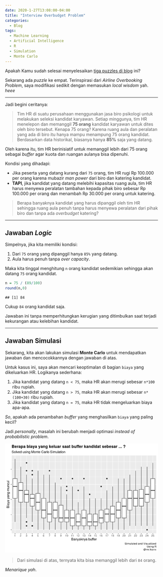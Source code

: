 ```yaml
---
date: 2020-1-27T13:08:00-04:00
title: "Interview Overbudget Problem"
categories:
  - Blog
tags:
  - Machine Learning
  - Artificial Intelligence
  - R
  - Simulation
  - Monte Carlo
---
```


Apakah Kamu sudah selesai menyelesaikan [tiga puzzles di
blog](https://ikanx101.github.io/tags/#monte-carlo) ini?

Sekarang ada *puzzle* ke empat. Terinspirasi dari *Airline Overbooking
Problem*, saya modifikasi sedikit dengan memasukan *local wisdom* yah.
*heee*

-----

Jadi begini ceritanya:

> Tim HR di suatu perusahaan menggunakan jasa biro psikologi untuk
> melakukan seleksi kandidat karyawan. Setiap minggunya, tim HR
> menelepon dan memanggil **75 orang** kandidat karyawan untuk dites
> oleh biro tersebut. Kenapa 75 orang? Karena ruang aula dan peralatan
> yang ada di biro itu hanya mampu menampung 75 orang kandidat.
> Berdasarkan data historikal, biasanya hanya **85%** saja yang datang.

Oleh karena itu, tim HR berinisiatif untuk memanggil lebih dari 75 orang
sebagai *buffer* agar kuota dan ruangan aulanya bisa dipenuhi.

Kondisi yang dihadapi:

  - Jika peserta yang datang kurang dari `75` orang, tim HR rugi Rp
    100.000 per orang karena mubazir *man power* dari biro dan katering
    kandidat.
  - **TAPI**, jika kandidat yang datang melebihi kapasitas ruang aula,
    tim HR harus menyewa peralatan tambahan kepada pihak biro sebesar Rp
    100.000 per orang dan menambah Rp 30.000 per orang untuk katering.

> Berapa banyaknya kandidat yang harus dipanggil oleh tim HR sehingga
> ruang aula penuh tanpa harus menyewa peralatan dari pihak biro dan
> tanpa ada *overbudget* katering?

-----

## Jawaban *Logic*

Simpelnya, jika kita memiliki kondisi:

1.  Dari `75` orang yang dipanggil hanya `85%` yang datang.
2.  Aula harus penuh tanpa *over capacity*.

Maka kita tinggal menghitung `n` orang kandidat sedemikian sehingga akan
datang `75` orang kandidat.

``` r
n = 75 / (89/100)
round(n,0)
```

    ## [1] 84

Cukup `84` orang kandidat saja.

Jawaban ini tanpa memperhitungkan kerugian yang ditimbulkan saat terjadi
kekurangan atau kelebihan kandidat.

-----

## Jawaban Simulasi

Sekarang, kita akan lakukan simulasi **Monte Carlo** untuk mendapatkan
jawaban dan mencocokkannya dengan jawaban di atas.

Untuk kasus ini, saya akan mencari keoptimalan di bagian `biaya` yang
dikeluarkan HR. Logikanya sederhana:

1.  Jika kandidat yang datang `n < 75`, maka HR akan merugi sebesar
    `n*100` ribu rupiah.
2.  Jika kandidat yang datang `n > 75`, maka HR akan merugi sebesar
    `n*(100+30)` ribu rupiah.
3.  Jika kandidat yang datang `n = 75`, maka HR tidak mengeluarkan biaya
    apa-apa.

*So*, apakah ada penambahan *buffer* yang menghasilkan `biaya` yang
paling kecil?

Jadi *personally*, masalah ini berubah menjadi optimasi *instead of
probabilistic problem*.

![simulesyen](https://raw.githubusercontent.com/ikanx101/belajaR/master/Bukan%20Infografis/puzzles/HR%20Interview%20Overbooking/blog-post_files/figure-gfm/unnamed-chunk-2-1.png)

> Dari simulasi di atas, ternyata kita bisa memanggil lebih dari `84`
> orang.

*Menarique yah*.
